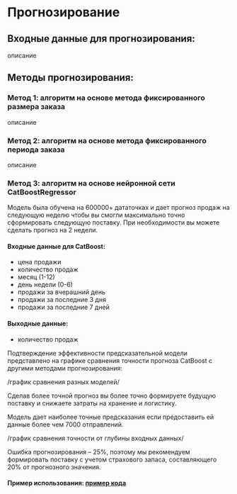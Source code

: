 # Прогнозирование

## Входные данные для прогнозирования:

описание

## Методы прогнозирования:

### Метод 1: алгоритм на основе метода фиксированного размера заказа

описание

### Метод 2: алгоритм на основе метода фиксированного периода заказа

описание

### Метод 3: алгоритм на основе нейронной сети CatBoostRegressor

Модель была обучена на 600000+ дататочках и дает прогноз продаж на следующую неделю чтобы вы смогли максимально точно сформировать следующую поставку. 
При необходимости вы можете сделать прогноз на 2 недели.

#### Входные данные для CatBoost:

- цена продажи
- количество продаж
- месяц (1-12)
- день недели (0-6)
- продажи за вчерашний день
- продажи за последние 3 дня
- продажи за последние 7 дней

#### Выходные данные:

- количество продаж

Подтверждение эффективности предсказательной модели представлено на графике сравнения точности прогноза CatBoost с другими методами прогнозирования:

/график сравнения разных моделей/

Сделав более точной прогноз вы более точно формируете будущую поставку и снижаете затраты на хранение и логистику.

Модель дает наиболее точные предсказания если предоставить ей данные более чем 7000 отправлений.

/график сравнения точности от глубины входных данных/

Ошибка прогнозирования – 25%, поэтому мы рекомендуем формировать поставку с учетом страхового запаса, составляющего 20% от прогнозного значения.

#### Пример использования: [пример кода](./examples/ozon_train_ml.py)